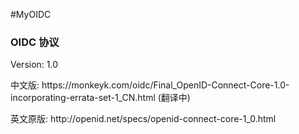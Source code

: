#MyOIDC




<h3>OIDC 协议</h3>
Version: 1.0
<p>
    中文版:  https://monkeyk.com/oidc/Final_OpenID-Connect-Core-1.0-incorporating-errata-set-1_CN.html    (翻译中)
</p>
<p>
    英文原版: http://openid.net/specs/openid-connect-core-1_0.html
</p>


